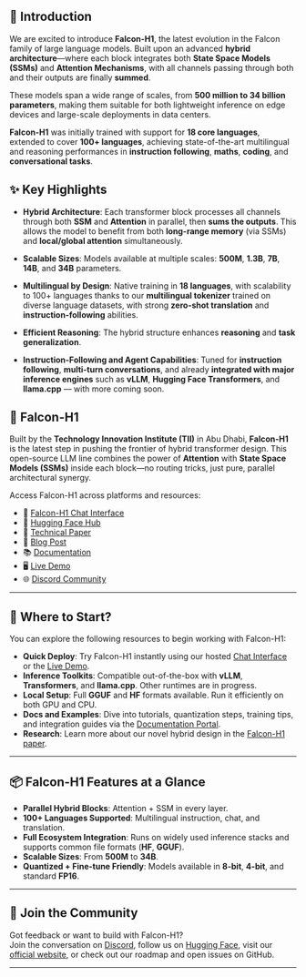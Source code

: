 ## 🚀 Introduction

We are excited to introduce **Falcon-H1**, the latest evolution in the Falcon family of large language models. Built upon an advanced **hybrid architecture**—where each block integrates both **State Space Models (SSMs)** and **Attention Mechanisms**, with all channels passing through both and their outputs are finally **summed**.

These models span a wide range of scales, from **500 million to 34 billion parameters**, making them suitable for both lightweight inference on edge devices and large-scale deployments in data centers.

**Falcon-H1** was initially trained with support for **18 core languages**, extended to cover **100+ languages**, achieving state-of-the-art multilingual and reasoning performances in **instruction following**, **maths**, **coding**, and **conversational tasks**.

## ✨ Key Highlights

- **Hybrid Architecture**: Each transformer block processes all channels through both **SSM** and **Attention** in parallel, then **sums the outputs**. This allows the model to benefit from both **long-range memory** (via SSMs) and **local/global attention** simultaneously.

- **Scalable Sizes**: Models available at multiple scales: **500M**, **1.3B**, **7B**, **14B**, and **34B** parameters.

- **Multilingual by Design**: Native training in **18 languages**, with scalability to 100+ languages thanks to our **multilingual
tokenizer** trained on diverse language datasets, with strong **zero-shot translation** and **instruction-following** abilities.

- **Efficient Reasoning**: The hybrid structure enhances **reasoning** and **task generalization**.

- **Instruction-Following and Agent Capabilities**: Tuned for **instruction following**, **multi-turn conversations**, and already **integrated with major inference engines** such as **vLLM**, **Hugging Face Transformers**, and **llama.cpp** — with more coming soon.

## 🦅 Falcon-H1

Built by the **Technology Innovation Institute (TII)** in Abu Dhabi, **Falcon-H1** is the latest step in pushing the frontier of hybrid transformer design. This open-source LLM line combines the power of **Attention** with **State Space Models (SSMs)** inside each block—no routing tricks, just pure, parallel architectural synergy.

Access Falcon-H1 across platforms and resources:

- 🧠 [Falcon-H1 Chat Interface](#)
- 🤗 [Hugging Face Hub](#)
- 📄 [Technical Paper](#)
- 📰 [Blog Post](#)
- 📚 [Documentation](#)
- 🖥️ [Live Demo](#)
- 🌐 [Discord Community](#)

---

## 🧭 Where to Start?

You can explore the following resources to begin working with Falcon-H1:

- **Quick Deploy**: Try Falcon-H1 instantly using our hosted [Chat Interface](#) or the [Live Demo](#).
- **Inference Toolkits**: Compatible out-of-the-box with **vLLM**, **Transformers**, and **llama.cpp**. Other runtimes are in progress.
- **Local Setup**: Full **GGUF** and **HF** formats available. Run it efficiently on both GPU and CPU.
- **Docs and Examples**: Dive into tutorials, quantization steps, training tips, and integration guides via the [Documentation Portal](#).
- **Research**: Learn more about our novel hybrid design in the [Falcon-H1 paper](#).

---

## 📦 Falcon-H1 Features at a Glance

- **Parallel Hybrid Blocks**: Attention + SSM in every layer.
- **100+ Languages Supported**: Multilingual instruction, chat, and translation.
- **Full Ecosystem Integration**: Runs on widely used inference stacks and supports common file formats (**HF**, **GGUF**).
- **Scalable Sizes**: From **500M** to **34B**.
- **Quantized + Fine-tune Friendly**: Models available in **8-bit**, **4-bit**, and standard **FP16**.

---

## 🧠 Join the Community

Got feedback or want to build with Falcon-H1?  
Join the conversation on [Discord](#), follow us on [Hugging Face](#), visit our [official website](https://falconllm.tii.ae/), or check out our roadmap and open issues on GitHub.

---

